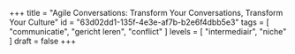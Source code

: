 +++
title = "Agile Conversations: Transform Your Conversations, Transform Your Culture"
id = "63d02dd1-135f-4e3e-af7b-b2e6f4dbb5e3"
tags = [ "communicatie", "gericht leren", "conflict" ]
levels = [ "intermediair", "niche" ]
draft = false
+++
